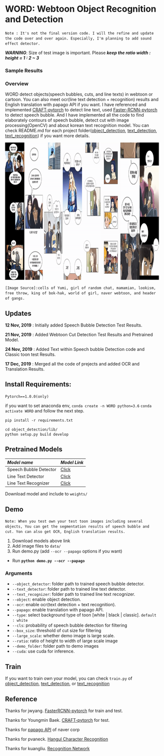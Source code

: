 # WORD: Webtoon Object Recognition and Detection

`Note : It's not the final version code. I will the refine and update the code over and over again. Especially, I'm planning to add sound effect detector.`

***WARNING***: Size of test image is important. Please ***keep the ratio width : height = 1 : 2 ~ 3***
### Sample Results

### Overview

WORD detect objects(speech bubbles, cuts, and line texts) in webtoon or cartoon. You can also meet ocr(line text detection + recognition) results and English translation with papago API if you want. I have referenced and implemented [CRAFT-pytorch](https://github.com/clovaai/CRAFT-pytorch) to detect line text, used [Faster-RCNN-pytorch](https://github.com/jwyang/faster-rcnn.pytorch/tree/pytorch-1.0) to detect speech bubble. And I have implemented all the code to find elaborately contours of speech bubble, detect cut with image processing(OpenCV) and about korean text recognition model. You can check README.md for each project folder([object_detection](./object_detection/),  [text_detection](./text_detection/), [text_recognition](./text_recognition/)) if you want more details.

<img width="1000" height="450" src="./figures/demo.gif">

`[Image Source]:cells of Yumi, girl of random chat, mamamian, lookism, free throw, king of bok-hak, world of girl, naver webtoon, and header of gangs. `


## Updates 
**12 Nov, 2019** : Initially added Speech Bubble Detection Test Results.

**21 Nov, 2019** : Added Webtoon Cut Detection Test Results and Pretrained Model.

**24 Nov, 2019** : Added Text within Speech bubble Detection code and Classic toon test Results.

**17 Dec, 2019** : Merged all the code of prejects and added OCR and Translation Results.

## Install Requirements: 

`Pytorch==1.0.0(only)`

if you want to set anaconda env, `conda create -n WORD python=3.6` `conda activate WORD` and follow the next step.

```
pip install -r requirements.txt
```        
```
cd object_detection/lib/
python setup.py build develop
```    

## Pretrained Models
 *Model name* | *Model Link* |
 | :--- | :--- |
Speech Bubble Detector | [Click](https://drive.google.com/open?id=1F10sRXWuICKuSQclaUnQVBo1rlxa6ogR)
Line Text Detector | [Click](https://drive.google.com/open?id=1gL0-2IdSqIBN1o3W2AWEtOQRab-t5wx8)
Line Text Recognizer | [Click](https://drive.google.com/open?id=1hhAER4rz6Ucgs0J-VzPuIeXbN5ReDOka)

Download model and include to `weights/`

## Demo
`Note: When you test own your test toon images including several objects, You can get the segmentation results of speech bubble and cut. Yon can also get OCR, English translation results.`
1. Download models above link
2. Add image files to `data/`
3. Run demo.py (add `--ocr --papago` options if you want)

- Run **`python demo.py --ocr --papago `**

### Arguments

* `--object_detector`: folder path to trained speech bubble detector.
* `--text_detector`: folder path to trained line text detector.
* `--text_recognizer`: folder path to trained line text recognizer.
* `--object`: enable object detection.
* `--ocr`: enable ocr(text detection + text recognition). 
* `--papago`: enable translation with papago API. 
* `--type`: select background type of toon [white | black | classic]. `default : white`
* `--cls`: probability of speech bubble detection for filtering 
* `--box_size`: threshold of cut size for filtering
* `--large_scale`: whether demo image is large scale.
* `--ratio`: ratio of height to width of large scale image
* `--demo_folder`: folder path to demo images
* `--cuda`: use cuda for inference.



## Train
If you want to train own your model, you can check `train.py` of [object_detection](./object_detection/README.md#L17), [text_detection](./text_detection/README.md), or [text_recognition](./text_recognition/README.md)

## Reference
Thanks for jwyang. [FasterRCNN-pytorch](https://github.com/jwyang/faster-rcnn.pytorch/tree/pytorch-1.0) for train and test.

Thanks for Youngmin Baek. [CRAFT-pytorch](https://github.com/clovaai/CRAFT-pytorch) for test.

Thanks for [papago API](https://github.com/naver/naver-openapi-guide/tree/master/ko/papago-apis) of naver corp

Thanks for pvaneck. [Hangul Character Recognition](https://github.com/IBM/tensorflow-hangul-recognition)

Thanks for kuangliu. [Recognition Network](https://github.com/kuangliu/pytorch-cifar)
